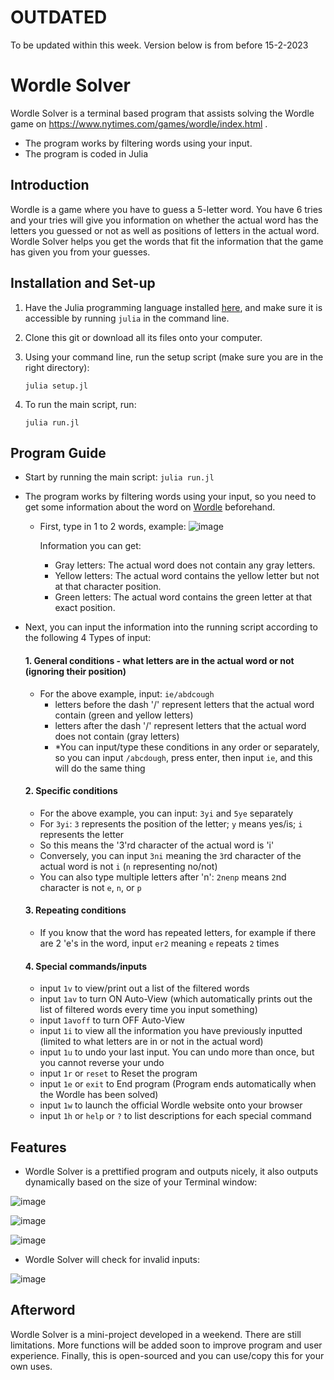 # OUTDATED 
To be updated within this week. Version below is from before 15-2-2023


# Wordle Solver
Wordle Solver is a terminal based program that assists solving the Wordle game on https://www.nytimes.com/games/wordle/index.html .
- The program works by filtering words using your input.
- The program is coded in Julia


## Introduction

Wordle is a game where you have to guess a 5-letter word. You have 6 tries and your tries will give you information on whether the actual word has the letters you guessed or not as well as positions of letters in the actual word. Wordle Solver helps you get the words that fit the information that the game has given you from your guesses.


## Installation and Set-up

1. Have the Julia programming language installed [here](https://julialang.org/downloads/), and make sure it is accessible by running `julia` in the command line.

2. Clone this git or download all its files onto your computer.

3. Using your command line, run the setup script (make sure you are in the right directory):
    ```
    julia setup.jl
    ```

4. To run the main script, run:
    ```
    julia run.jl
    ```

## Program Guide

- Start by running the main script: ```julia run.jl```
- The program works by filtering words using your input, so you need to get some information about the word on [Wordle](https://www.nytimes.com/games/wordle/index.html) beforehand.
  - First, type in 1 to 2 words, example:
    ![image](https://user-images.githubusercontent.com/90701608/212551008-38d7278e-f04d-4720-9355-5d118fe26fe6.png)
    
    Information you can get:
    - Gray letters: The actual word does not contain any gray letters.
    - Yellow letters: The actual word contains the yellow letter but not at that character position.
    - Green letters: The actual word contains the green letter at that exact position.

- Next, you can input the information into the running script according to the following 4 Types of input:
    #### 1. General conditions - what letters are in the actual word or not (ignoring their position)
    - For the above example, input: `ie/abdcough`
        - letters before the dash '/' represent letters that the actual word contain (green and yellow letters)
        - letters after the dash '/' represent letters that the actual word does not contain (gray letters)
        - *You can input/type these conditions in any order or separately, so you can input `/abcdough`, press enter, then input `ie`, and this will do the same thing

    #### 2. Specific conditions
    - For the above example, you can input: `3yi` and `5ye` separately
    - For `3yi`: `3` represents the position of the letter; `y` means yes/is; `i` represents the letter
    - So this means the '3'rd character of the actual word is 'i'
    - Conversely, you can input `3ni` meaning the `3`rd character of the actual word is not `i` (`n` representing no/not)
    - You can also type multiple letters after 'n': `2nenp` means `2`nd character is not `e`, `n`, or `p`

    #### 3. Repeating conditions
    - If you know that the word has repeated letters, for example if there are 2 'e's in the word, input `er2` meaning `e` repeats `2` times

    #### 4. Special commands/inputs
    - input `1v` to view/print out a list of the filtered words
    - input `1av` to turn ON Auto-View (which automatically prints out the list of filtered words every time you input something)
    - input `1avoff` to turn OFF Auto-View
    - input `1i` to view all the information you have previously inputted (limited to what letters are in or not in the actual word)
    - input `1u` to undo your last input. You can undo more than once, but you cannot reverse your undo
    - input `1r` or `reset` to Reset the program
    - input `1e` or `exit` to End program (Program ends automatically when the Wordle has been solved)
    - input `1w` to launch the official Wordle website onto your browser
    - input `1h` or `help` or `?` to list descriptions for each special command

## Features

- Wordle Solver is a prettified program and outputs nicely, it also outputs dynamically based on the size of your Terminal window:

![image](https://user-images.githubusercontent.com/90701608/212552953-dc9cca69-bade-4245-afac-19c6e100de00.png)

![image](https://user-images.githubusercontent.com/90701608/212553887-7999291b-9c63-425c-8dae-34de0f827907.png)

![image](https://user-images.githubusercontent.com/90701608/212554602-f1ed3752-19ca-4e48-934b-d69b4b1ca056.png)

- Wordle Solver will check for invalid inputs:

![image](https://user-images.githubusercontent.com/90701608/212554548-1ec27c93-e9dd-498a-b29e-d530a6bbccad.png)


## Afterword

Wordle Solver is a mini-project developed in a weekend. There are still limitations. More functions will be added soon to improve program and user experience. Finally, this is open-sourced and you can use/copy this for your own uses.


